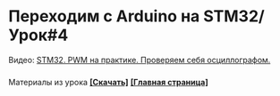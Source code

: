 # Переходим с Arduino на STM32/ Урок#4
Видео: [STM32. PWM на практике. Проверяем себя осциллографом.](https://youtu.be/ZEdIQvwIpaM) 
###
Материалы из урока **[[Скачать]](https://github.com/Solderingironspb/Lessons-Stm32/archive/Lesson_4.zip)**
**[[Главная страница]](https://github.com/Solderingironspb/Lessons-Stm32/blob/master/README.md)**
